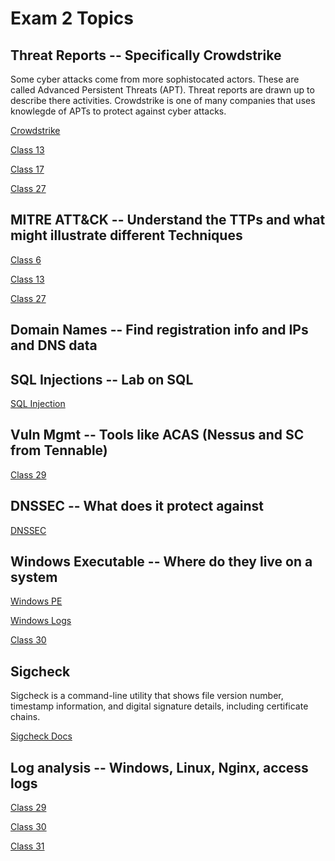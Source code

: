 # Exam 2 Topics

## Threat Reports -- Specifically Crowdstrike

Some cyber attacks come from more sophistocated actors. These are called Advanced Persistent Threats (APT). Threat reports are drawn up to describe there activities. Crowdstrike is one of many companies that uses knowlegde of APTs to protect against cyber attacks.

[Crowdstrike](https://www.crowdstrike.com/about-crowdstrike/)

[Class 13](https://github.com/Spencer-Kotys/help/blob/main/Computer_and_Network_Security/CNS_Classes.md#class-13----intro-to-cyber)

[Class 17](https://github.com/Spencer-Kotys/help/blob/main/Computer_and_Network_Security/CNS_Classes.md#class-17-intrusion-detection-and-intrusion-prevention-systems)

[Class 27](https://github.com/Spencer-Kotys/help/blob/main/Computer_and_Network_Security/CNS_Classes.md#class-27---cyber-threats-and-defenses)

## MITRE ATT&CK -- Understand the TTPs and what might illustrate different Techniques

[Class 6](https://github.com/Spencer-Kotys/help/blob/main/Computer_and_Network_Security/CNS_Classes.md#class-06-mitre-attck)

[Class 13](https://github.com/Spencer-Kotys/help/blob/main/Computer_and_Network_Security/CNS_Classes.md#class-13----intro-to-cyber)

[Class 27](https://github.com/Spencer-Kotys/help/blob/main/Computer_and_Network_Security/CNS_Classes.md#class-27---cyber-threats-and-defenses)

## Domain Names -- Find registration info and IPs and DNS data

## SQL Injections -- Lab on SQL

[SQL Injection](https://github.com/macee/cns/blob/2020f/labs/lab_09_SQL_inject/lab_09.md#test-sql-injection-string)

## Vuln Mgmt -- Tools like ACAS (Nessus and SC from Tennable) 

[Class 29](https://github.com/Spencer-Kotys/help/blob/main/Computer_and_Network_Security/CNS_Classes.md#class-29-logging-and-vuln-management)

## DNSSEC -- What does it protect against

[DNSSEC](https://github.com/Spencer-Kotys/help/blob/main/Computer_and_Network_Security/CNS_Classes.md#dnssec)

## Windows Executable -- Where do they live on a system

[Windows PE](https://github.com/Spencer-Kotys/help/blob/main/Computer_and_Network_Security/CNS_Classes.md#windows-pe-file)

[Windows Logs](https://github.com/Spencer-Kotys/help/blob/main/Computer_and_Network_Security/CNS_Classes.md#windows-logs)

[Class 30](https://github.com/Spencer-Kotys/help/blob/main/Computer_and_Network_Security/CNS_Classes.md#class-30---windows-logging-the-files-are-in-the-computer)

## Sigcheck

Sigcheck is a command-line utility that shows file version number, timestamp information, and digital signature details, including certificate chains.

[Sigcheck Docs](https://docs.microsoft.com/en-us/sysinternals/downloads/sigcheck#:~:text=Sigcheck%20is%20a%20command%2Dline,signature%20details%2C%20including%20certificate%20chains.)

## Log analysis -- Windows, Linux, Nginx, access logs

[Class 29](https://github.com/Spencer-Kotys/help/blob/main/Computer_and_Network_Security/CNS_Classes.md#class-29-logging-and-vuln-management)

[Class 30](https://github.com/Spencer-Kotys/help/blob/main/Computer_and_Network_Security/CNS_Classes.md#class-30---windows-logging-the-files-are-in-the-computer)

[Class 31](https://github.com/Spencer-Kotys/help/blob/main/Computer_and_Network_Security/CNS_Classes.md#class-31---syslog)
